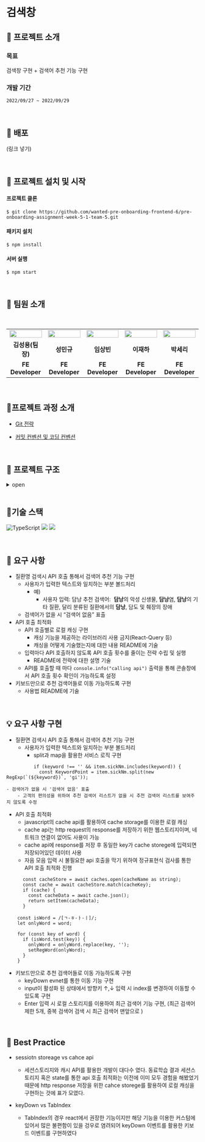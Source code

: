 # 검색창

## 📌 프로젝트 소개

### 목표
검색창 구현 + 검색어 추천 기능 구현

### 개발 기간
`2022/09/27 ~ 2022/09/29`

<br/>

## 📌 배포

(링크 넣기)

<br />

## 📌 프로젝트 설치 및 시작

#### 프로젝트 클론

```shell
$ git clone https://github.com/wanted-pre-onboarding-frontend-6/pre-onboarding-assignment-week-5-1-team-5.git
```

#### 패키지 설치

```shell
$ npm install
```

#### 서버 실행

```shell
$ npm start
```

<br/>

## 📌 팀원 소개

<br/>

<table align="center">
<tr >
<td align="center"><a href="https://github.com/LoggingCo"><img  src="https://avatars.githubusercontent.com/LoggingCo" width="100%"  height="50%"/></a></td>
<td align="center"><a href="https://github.com/sming0112"><img src="https://avatars.githubusercontent.com/sming0112" width="100%"  height="50%"/></a></td>
<td align="center"><a href="https://github.com/YSBINN"><img src="https://avatars.githubusercontent.com/YSBINN" width="100%" height="50%" /></a></td>
<td align="center"><a href="https://github.com/Leejha"><img src="https://avatars.githubusercontent.com/Leejha" width="100%"  height="50%"/></a></td>
<td align="center"><a href="https://github.com/seriparkdev"><img src="https://avatars.githubusercontent.com/seriparkdev" width="100%"  height="50%"/></a></td>
</tr>
<tr>
<td align="center"><b>김성용(팀장)</b></td>
<td align="center"><b>성민규</b></td>
<td align="center"><b>임상빈</b></td>
<td align="center"><b>이재하</b></td>
<td align="center"><b>박세리</b></td>
</tr>
<tr>
<td align="center"><b>FE Developer</b></td>
<td align="center"><b>FE Developer</b></td>
<td align="center"><b>FE Developer</b></td>
<td align="center"><b>FE Developer</b></td>
<td align="center"><b>FE Developer</b></td>
</tr>
</table>

<br/>

## 📌프로젝트 과정 소개

- [Git 전략](https://github.com/wanted-pre-onboarding-frontend-6/Assign-1/wiki/Git-%EC%A0%84%EB%9E%B5)

- [커밋 컨벤션 및 코딩 컨벤션](https://github.com/wanted-pre-onboarding-frontend-6/Assign-1/wiki/%EC%BB%A4%EB%B0%8B-%EC%BB%A8%EB%B2%A4%EC%85%98-%EB%B0%8F-%EC%BD%94%EB%94%A9-%EC%BB%A8%EB%B2%A4%EC%85%98)


<br/>

## 📌 프로젝트 구조

<details>
<summary>open</summary>

```
├─apis
│  └─sick
├─hooks
├─pages
│  └─home
│      ├─components
│      │  ├─Banner
│      │  ├─Preview
│      │  └─Search
│      └─hooks
├─repository
├─styles
├─types
│  ├─api
│  └─style
└─__test__
```

</details>

<br/>

## 📌기술 스택
 
![TypeScript](https://img.shields.io/badge/typescript-%23007ACC.svg?style=for-the-badge&logo=typescript&logoColor=white) 
![](https://img.shields.io/badge/React-20232A?style=for-the-badge&logo=react&logoColor=61DAFB) 
![](https://img.shields.io/badge/styled--components-DB7093?style=for-the-badge&logo=styled-components&logoColor=white)

<br/>

## 📌 요구 사항
- 질환명 검색시 API 호출 통해서 검색어 추천 기능 구현
    - 사용자가 입력한 텍스트와 일치하는 부분 볼드처리
        - 예)
            - 사용자 입력: 담낭
            추천 검색어:  **담낭**의 악성 신생물, **담낭**염, **담낭**의 기타 질환, 달리 분류된 질환에서의 **담낭**, 담도 및 췌장의 장애
    - 검색어가 없을 시 “검색어 없음” 표출
- API 호출 최적화
    - API 호출별로 로컬 캐싱 구현
        - 캐싱 기능을 제공하는 라이브러리 사용 금지(React-Query 등)
        - 캐싱을 어떻게 기술했는지에 대한 내용 README에 기술
    - 입력마다 API 호출하지 않도록 API 호출 횟수를 줄이는 전략 수립 및 실행
        - README에 전략에 대한 설명 기술
    - API를 호출할 때 마다 `console.info("calling api")` 출력을 통해 콘솔창에서 API 호출 횟수 확인이 가능하도록 설정
- 키보드만으로 추천 검색어들로 이동 가능하도록 구현
    - 사용법 README에 기술

<br/>

## 💡 요구 사항 구현

- 질환면 검색시 API 호출 통해서 검색어 추천 기능 구현
    - 사용자가 입력한 텍스트와 일치하는 부분 볼드처리
        - split과 map을 활용한 서비스 로직 구현
```
          if (keyword !== '' && item.sickNm.includes(keyword)) {
            const KeywordPoint = item.sickNm.split(new RegExp(`(${keyword})`, 'gi'));
```

    - 검색어가 없을 시 '검색어 없음' 표출
        - 고객의 편의성을 위하여 추천 검색어 리스트가 없을 시 추천 검색어 리스트를 보여주지 않도록 수정

- API 호출 최적화
    - javascript의 cache api를 활용하여 cache storage를 이용한 로컬 캐싱
    - cache api는 http request의 response를 저장하기 위한 웹스토리지이며, 네트워크 연결이 없어도 사용이 가능
    - cache api에 response를 저장 후 동일한 key가 cache storege에 입력되면 저장되어있던 데이터 사용
    - 자음 모음 입력 시 불필요한 api 호출을 막기 위하여 정규표현식 검사를 통한 API 호출 최적화 진행
     
```
      const cacheStore = await caches.open(cacheName as string);
      const cache = await cacheStore.match(cacheKey);
      if (cache) {
        const cacheData = await cache.json();
        return setItem(cacheData);
      }
```     
```
    const isWord = /[ㄱ-ㅎ-ㅏ-ㅣ]/;
    let onlyWord = word;

    for (const key of word) {
      if (isWord.test(key)) {
        onlyWord = onlyWord.replace(key, '');
        setRegWord(onlyWord);
      }
    }
```

- 키보드만으로 추천 검색어들로 이동 가능하도록 구현
    - keyDown evnet를 통한 이동 기능 구현
    - input이 활성화 된 상태에서 방향키 ↑,↓ 입력 시 index를 변경하여 이동할 수 있도록 구현
    - Enter 입력 시 로컬 스토리지를 이용하여 최근 검색어 기능 구현, (최근 검색어 제한 5개, 중복 검색어 검색 시 최근 검색어 맨앞으로 )


<br/>

## 📌 Best Practice
- sessiotn storeage vs cahce api
    - 세션스토리지와 캐시 API를 활용한 개발이 대다수 였다. 동료학습 결과 세션스토리지 혹은 state를 통한 api 호출 최적화는 이전에 이미 모두 경험을 해봤었기 때문에
    http response 저장을 위한 cahce storege를 활용하여 로컬 캐싱을 구현하는 것에 표가 모였다. 

- keyDown vs TabIndex
    - TabIndex의 경우 react에서 권장한 기능이지만 해당 기능을 이용한 커스텀에 있어서 많은 불편함이 있을 겅우로 염려되어 keyDown 이벤트를 활용한 키보드 이벤트를 구현하였다

<br/>




